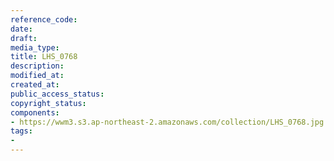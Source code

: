 ```yaml
---
reference_code: 
date: 
draft: 
media_type: 
title: LHS_0768
description: 
modified_at: 
created_at: 
public_access_status: 
copyright_status: 
components:
- https://wwm3.s3.ap-northeast-2.amazonaws.com/collection/LHS_0768.jpg
tags:
- 
---
```

